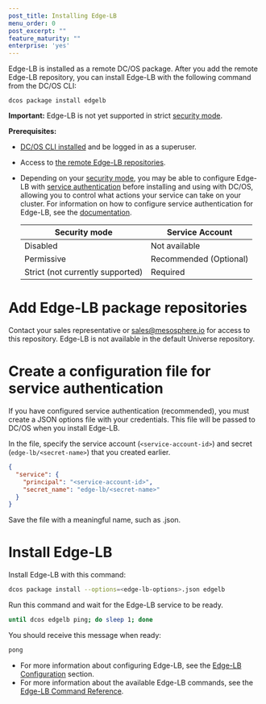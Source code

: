 ```yaml
---
post_title: Installing Edge-LB
menu_order: 0
post_excerpt: ""
feature_maturity: ""
enterprise: 'yes'
---
```


Edge-LB is installed as a remote DC/OS package. After you add the remote Edge-LB repository, you can install Edge-LB with the following command from the DC/OS CLI:

```
dcos package install edgelb
```

**Important:** Edge-LB is not yet supported in strict [security mode](/1.10/overview/security/security-modes/).

**Prerequisites:**

-  [DC/OS CLI installed](/1.10/cli/install/) and be logged in as a superuser.
-  Access to [the remote Edge-LB repositories](https://support.mesosphere.com/hc/en-us/articles/213198586).
-  Depending on your [security mode](/1.10/overview/security/security-modes/), you may be able to configure Edge-LB with [service authentication](/1.10/security/ent/service-auth/) before installing and using with DC/OS, allowing you to control what actions your service can take on your cluster. For information on how to configure service authentication for Edge-LB, see the [documentation](/1.10/networking/edge-lb/auth).

   | Security mode | Service Account |
   |---------------|-----------------------|
   | Disabled      | Not available   |
   | Permissive    | Recommended (Optional)   |
   | Strict (not currently supported)   | Required   |

# Add Edge-LB package repositories
Contact your sales representative or sales@mesosphere.io for access to this repository. Edge-LB is not available in the default Universe repository.

# <a name="create-json"></a>Create a configuration file for service authentication
If you have configured service authentication (recommended), you must create a JSON options file with your credentials. This file will be passed to DC/OS when you install Edge-LB.

In the file, specify the service account (`<service-account-id>`) and secret (`edge-lb/<secret-name>`) that you created earlier.

```json
{
  "service": {
    "principal": "<service-account-id>",
    "secret_name": "edge-lb/<secret-name>"
  }
}
```

Save the file with a meaningful name, such as  <edge-lb-options>.json.

# <a name="install-edge-lb"></a>Install Edge-LB
Install Edge-LB with this command:

```bash
dcos package install --options=<edge-lb-options>.json edgelb
```

Run this command and wait for the Edge-LB service to be ready.

```bash
until dcos edgelb ping; do sleep 1; done
```

You should receive this message when ready:

```bash
pong
```

- For more information about configuring Edge-LB, see the [Edge-LB Configuration](/1.10/networking/edge-lb/configuration) section.
- For more information about the available Edge-LB commands, see the [Edge-LB Command Reference](/1.10/cli/command-reference/dcos-edgelb/).
